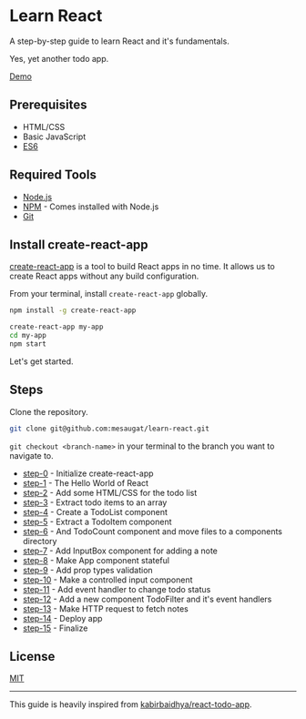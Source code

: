 # Learn React

A step-by-step guide to learn React and it's fundamentals.

Yes, yet another todo app.

[Demo](https://mesaugat.github.io/learn-react/)

## Prerequisites

* HTML/CSS
* Basic JavaScript
* [ES6](https://github.com/lukehoban/es6features)

## Required Tools

* [Node.js](https://nodejs.org/en/download/)
* [NPM](https://www.npmjs.com/) - Comes installed with Node.js
* [Git](https://git-scm.com/downloads)

## Install create-react-app

[create-react-app](https://github.com/facebookincubator/create-react-app) is a tool to build React apps in no time. It allows us to create React apps without any build configuration.

From your terminal, install `create-react-app` globally.

```bash
npm install -g create-react-app

create-react-app my-app
cd my-app
npm start
```

Let's get started.

## Steps

Clone the repository.

```bash
git clone git@github.com:mesaugat/learn-react.git
```

`git checkout <branch-name>` in your terminal to the branch you want to navigate to.

* [step-0](https://github.com/mesaugat/learn-react/tree/step-0) - Initialize create-react-app
* [step-1](https://github.com/mesaugat/learn-react/compare/step-0...step-1) - The Hello World of React
* [step-2](https://github.com/mesaugat/learn-react/compare/step-1...step-2) - Add some HTML/CSS for the todo list
* [step-3](https://github.com/mesaugat/learn-react/compare/step-2...step-3) - Extract todo items to an array
* [step-4](https://github.com/mesaugat/learn-react/compare/step-3...step-4) - Create a TodoList component
* [step-5](https://github.com/mesaugat/learn-react/compare/step-4...step-5) - Extract a TodoItem component
* [step-6](https://github.com/mesaugat/learn-react/compare/step-5...step-6) - And TodoCount component and move files to a components directory
* [step-7](https://github.com/mesaugat/learn-react/compare/step-6...step-7) - Add InputBox component for adding a note
* [step-8](https://github.com/mesaugat/learn-react/compare/step-7...step-8) - Make App component stateful
* [step-9](https://github.com/mesaugat/learn-react/compare/step-8...step-9) - Add prop types validation
* [step-10](https://github.com/mesaugat/learn-react/compare/step-9...step-10) - Make a controlled input component
* [step-11](https://github.com/mesaugat/learn-react/compare/step-10...step-11) - Add event handler to change todo status
* [step-12](https://github.com/mesaugat/learn-react/compare/step-11...step-12) - Add a new component TodoFilter and it's event handlers
* [step-13](https://github.com/mesaugat/learn-react/compare/step-12...step-13) - Make HTTP request to fetch notes
* [step-14](https://github.com/mesaugat/learn-react/compare/step-13...step-14) - Deploy app
* [step-15](https://github.com/mesaugat/learn-react/compare/step-14...step-15) - Finalize

## License

[MIT](LICENSE)

---

This guide is heavily inspired from [kabirbaidhya/react-todo-app](https://github.com/kabirbaidhya/react-todo-app).
